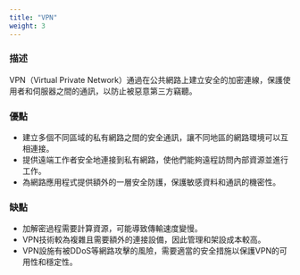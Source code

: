 ```yaml
---
title: "VPN"
weight: 3
---
```


### **描述**

VPN（Virtual Private Network）通過在公共網路上建立安全的加密連線，保護使用者和伺服器之間的通訊，以防止被惡意第三方竊聽。

### **優點**

- 建立多個不同區域的私有網路之間的安全通訊，讓不同地區的網路環境可以互相連接。
- 提供遠端工作者安全地連接到私有網路，使他們能夠遠程訪問內部資源並進行工作。
- 為網路應用程式提供額外的一層安全防護，保護敏感資料和通訊的機密性。

### **缺點**

- 加解密過程需要計算資源，可能導致傳輸速度變慢。
- VPN技術較為複雜且需要額外的連接設備，因此管理和架設成本較高。
- VPN設施有被DDoS等網路攻擊的風險，需要適當的安全措施以保護VPN的可用性和穩定性。